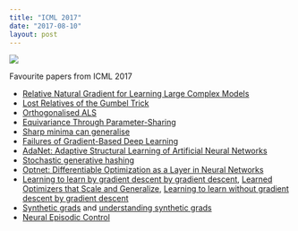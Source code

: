 ```yaml
---
title: "ICML 2017"
date: "2017-08-10"
layout: post
---
```


![]({{site.baseurl}}/images/{{page.coverImage}})

Favourite papers from ICML 2017

- [Relative Natural Gradient for Learning Large Complex Models](https://arxiv.org/abs/1606.06069)
- [Lost Relatives of the Gumbel Trick](http://matejbalog.eu/research/lost_relatives_of_the_gumbel_trick.pdf)
- [Orthogonalised ALS](https://arxiv.org/abs/1703.01804)
- [Equivariance Through Parameter-Sharing](https://arxiv.org/abs/1702.08389)
- [Sharp minima can generalise](https://arxiv.org/pdf/1703.04933.pdf)
- [Failures of Gradient-Based Deep Learning](https://simons.berkeley.edu/sites/default/files/docs/6455/berkeley2017.pdf)
- [AdaNet: Adaptive Structural Learning of Artificial Neural Networks](https://arxiv.org/abs/1607.01097)
- [Stochastic generative hashing](https://arxiv.org/pdf/1701.02815.pdf)
- [Optnet: Differentiable Optimization as a Layer in Neural Networks](https://arxiv.org/pdf/1703.00443.pdf)
- [Learning to learn by gradient descent by gradient descent](https://arxiv.org/abs/1606.04474), [Learned Optimizers that Scale and Generalize](https://arxiv.org/abs/1703.04813), [Learning to learn without gradient descent by gradient descent](https://arxiv.org/abs/1611.03824)
- [Synthetic grads](https://arxiv.org/abs/1608.05343) and [understanding synthetic grads](https://arxiv.org/abs/1703.00522)
- [Neural Episodic Control](https://arxiv.org/abs/1703.01988)
